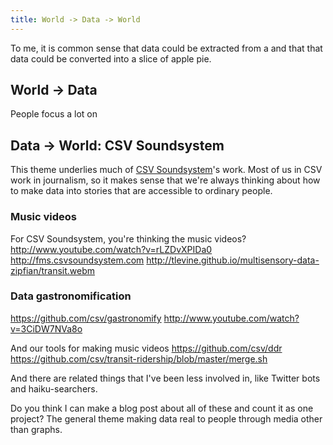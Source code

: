 ```yaml
---
title: World -> Data -> World
---
```

To me, it is common sense that data could be extracted from a 
and that that data could be converted into a slice of apple pie.


## World -> Data
People focus a lot on 


## Data -> World: CSV Soundsystem
This theme underlies much of [CSV Soundsystem](http://csvsoundsystem.com)'s work.
Most of us in CSV work in journalism, so it makes sense that we're always thinking
about how to make data into stories that are accessible to ordinary people.

### Music videos
For CSV Soundsystem, you're thinking the music videos?
http://www.youtube.com/watch?v=rLZDvXPIDa0
http://fms.csvsoundsystem.com
http://tlevine.github.io/multisensory-data-zipfian/transit.webm

### Data gastronomification
https://github.com/csv/gastronomify
http://www.youtube.com/watch?v=3CiDW7NVa8o

And our tools for making music videos
https://github.com/csv/ddr
https://github.com/csv/transit-ridership/blob/master/merge.sh

And there are related things that I've been less involved in,
like Twitter bots and haiku-searchers.

Do you think I can make a blog post about all of these and count it as one project?
The general theme making data real to people through media other than graphs.


